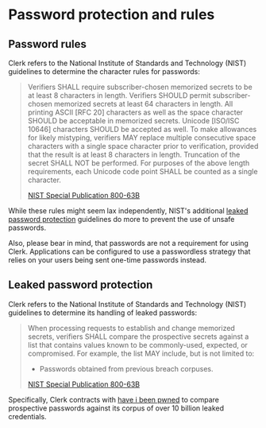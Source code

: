 # Password protection and rules

## Password rules

Clerk refers to the National Institute of Standards and Technology (NIST) guidelines to determine the character rules for passwords:

> Verifiers SHALL require subscriber-chosen memorized secrets to be at least 8 characters in length. Verifiers SHOULD permit subscriber-chosen memorized secrets at least 64 characters in length. All printing ASCII \[RFC 20] characters as well as the space character SHOULD be acceptable in memorized secrets. Unicode \[ISO/ISC 10646] characters SHOULD be accepted as well. To make allowances for likely mistyping, verifiers MAY replace multiple consecutive space characters with a single space character prior to verification, provided that the result is at least 8 characters in length. Truncation of the secret SHALL NOT be performed. For purposes of the above length requirements, each Unicode code point SHALL be counted as a single character.
>
> [NIST Special Publication 800-63B](https://pages.nist.gov/800-63-3/sp800-63b.html#sec5)

While these rules might seem lax independently, NIST's additional [leaked password protection](broken-reference) guidelines do more to prevent the use of unsafe passwords.

Also, please bear in mind, that passwords are not a requirement for using Clerk. Applications can be configured to use a passwordless strategy that relies on your users being sent one-time passwords instead.

## Leaked password protection

Clerk refers to the National Institute of Standards and Technology (NIST) guidelines to determine its handling of leaked passwords:

> When processing requests to establish and change memorized secrets, verifiers SHALL compare the prospective secrets against a list that contains values known to be commonly-used, expected, or compromised. For example, the list MAY include, but is not limited to:
>
> * Passwords obtained from previous breach corpuses.
>
> [NIST Special Publication 800-63B](https://pages.nist.gov/800-63-3/sp800-63b.html#sec5)

Specifically, Clerk contracts with [have i been pwned](https://haveibeenpwned.com) to compare prospective passwords against its corpus of over 10 billion leaked credentials.
